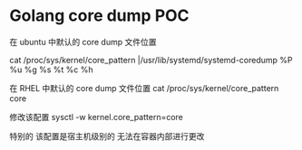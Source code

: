 Golang core dump POC
===


在 ubuntu 中默认的 core dump 文件位置

cat /proc/sys/kernel/core_pattern
|/usr/lib/systemd/systemd-coredump %P %u %g %s %t %c %h

在 RHEL 中默认的 core dump 文件位置
cat /proc/sys/kernel/core_pattern
core

修改该配置
sysctl -w kernel.core_pattern=core

特别的  该配置是宿主机级别的 无法在容器内部进行更改
